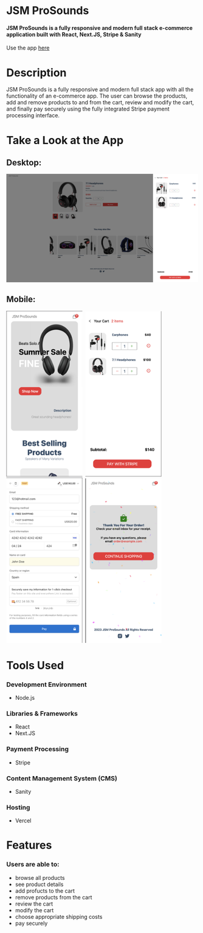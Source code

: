 # JSM ProSounds 

#### JSM ProSounds is a fully responsive and modern full stack e-commerce application built with React, Next.JS, Stripe & Sanity

Use the app [here](https://e-com-app-sanity.vercel.app)

# Description
JSM ProSounds is a fully responsive and modern full stack app with all the functionality of an e-commerce app. The user can browse the products, add and remove products to and from the cart, review and modify the cart, and finally pay securely using the fully integrated Stripe payment processing interface. 

 
# Take a Look at the App

## Desktop:

<kbd>
<img src="readme-images/desktop_ecomapp.png" />
</kbd>

## Mobile:

<kbd>
<img src="readme-images/ecomapp_mobile.png" width="200"/>
</kbd>

<kbd>
<img src="readme-images/ecomapp_mobile2.png" width="200"/>
</kbd>

<kbd>
<img src="readme-images/ecomapp_mobile3.png" width="200"/>
</kbd>

<kbd>
<img src="readme-images/ecomapp_mobile4.png" width="200"/>
</kbd>

# Tools Used

### Development Environment
* Node.js

### Libraries & Frameworks
* React 
* Next.JS

### Payment Processing
* Stripe

### Content Management System (CMS)
* Sanity

### Hosting 
* Vercel

# Features

### Users are able to:

* browse all products
* see product details
* add profucts to the cart
* remove products from the cart
* review the cart
* modify the cart
* choose appropriate shipping costs
* pay securely 

</body>
